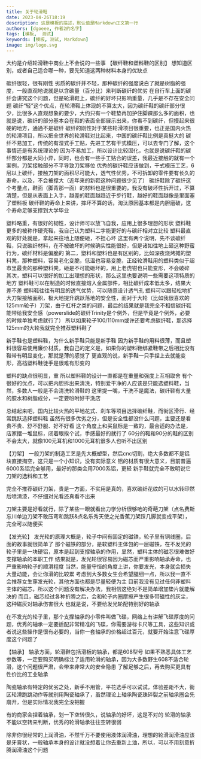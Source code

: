 ```yaml
---
title: 关于轮滑鞋
date: 2023-04-26T18:19
description: 这是模板的描述，默认值是Markdown正文第一行
authors: [dgoeee, 作者2的名字]
tags: [模板,  测试]
keywords: [模板, 测试, Markdown]
image: img/logo.svg
---
```


大约是介绍轮滑鞋中商业上不会说的一些事
【碳纤鞋和塑料鞋的区别】
想知道区别，或者自己适合哪一种，要先知道这两种材料本身的优缺点

碳纤很轻，很有刚性
劣质的碳纤并不轻，那种碳纤的强度说白了就是树脂的强度，一般直观地说就是以含碳量（百分比）来判断碳纤的优劣
在自行车上面的碳纤会讲究这个问题，但是轮滑鞋上，碳纤的好坏只影响重量，几乎是不存在安全问题
碳纤“轻”这个优点，在轮滑鞋上体现的不算太大，因为碳纤鞋的碳纤部分很少，比很多人直观想象的要少，大约只有一个鞋垫再加护住脚踝那么多的面积，也就是说，碳纤的部分基本会在鞋的表面全部展示出来，你看不到碳纤，但摸起来很硬的地方，通通不是碳纤
碳纤的刚性对于某些轮滑项目很重要，也正是国内火热的轮滑项目，所以把全世界的轮滑鞋对比起来，中国的碳纤鞋比例是真挺大的
碳纤不易加工，传统的有湿式手工贴，先进工艺有干式模压，可以去专门了解，这个事情还是有系统理论的
因为不易加工，所以设计比较固化，也就是说碳纤鞋的碳纤部分都是大同小异，同时，也会有一些手工贴合的误差，我最近接触的就有一个案例，刀架接触部分不平导致刀架移位
优秀的碳纤鞋应该做到，干式模压工艺，6层以上碳纤，接触刀架的面积尽可能大，透气性优秀，不可拆卸的零件要有长久的寿命，以及，不会被撑大（近年来的新鞋这种问题很少见了）
碳纤鞋除了碳纤这个考量点，鞋面（脚背那一面）的材料也是很重要的，我没有破坏性拆开过，不算清楚，但是从表面上入手，越差的鞋面越趋近于步行鞋，越好的鞋面越像是里面塞了塑料板
碳纤鞋的寿命上来讲，摔坏不算的话，淘汰原因基本都是内胆磨破，这个寿命足够支撑到大学毕业

塑料略重，有很好的韧性，设计师可以放飞自我，应用上很多理想的形状
塑料鞋更多的被称作硬壳鞋，我自己认为塑料二字能更好的与碳纤相对立比较
塑料最直观的好处就是，拿起来往地上随便砸，不担心坏
这里有两个说明，先不谈碳纤鞋，只说碳纤材料，在不被破坏的时候确实性能很好，但是诸如往地上砸这种野蛮行为，碳纤材料是偏脆的
第二，塑料和塑料也是有区别的，比如深夜烧烤摊的塑料凳，那种塑料，容易老化变脆，低温也容易变脆，正经轮滑鞋用的塑料类似于超市里最贵的那种塑料凳，砸是不可能砸坏的，用上老虎钳也只能变形，不会破碎
其次，塑料可以很好的加工出理想的形状，那么这里也要说明一些需要这项特质的地方
塑料鞋可以在制造的时候直接熔入金属部件，相比碳纤成本低太多，结果大差不差
塑料鞋往往有明显的透气优势，可以随意设计透气孔
塑料可以跟轻松地扩大刀架接触面积，极大地提升跳跃落地的安全性，而对于大轮（比如我很喜欢的125mm轮子）刀架，由于杠杆之类的问题，最后的结果就是我完全不相信碳纤鞋能带给我安全感（powerslide的碳纤Trinity是个例外，但是毕竟是个例外，必要的时候单独考虑就行了）
所以如果轮子100/110mm或许还要考虑碳纤鞋，那选择125mm的大轮我就完全推荐塑料鞋了

新手鞋也是塑料鞋，为什么新手鞋只能是新手鞋
因为新手鞋的用料很薄，而且塑料很容易使用廉价材质，我自己的定义是，如果你的塑料鞋绑紧鞋带之后相比没有鞋带有明显变化，那就是薄的感觉了
更直观的说，新手鞋一只手捏上去就能变形，高档塑料鞋徒手是很难有形变的

塑料的缺点很明显，重
所以塑料鞋的设计一直都是在重量和强度上互相取舍
有个很好的优点，可以把内胆拆出来清洗，特别爱干净的人应该是只能选塑料鞋，当然，多数人一般是不会清洗轮滑鞋的
这里提一嘴，干洗不是魔法，碳纤鞋有大量的胶水和树脂成分，一定要吩咐好干洗店

总结起来吧，国内比较火热的平地花式、刹车等项目选择碳纤鞋，而街区滑行、经常跳跃选择塑料鞋
虽然有很多优劣之分，但是安全性都没什么问题，主要还是看贵不贵、舒不舒服、好不好看
这个角度上和买鼠标是一致的，最合适的办法是，店家摆一堆鼠标，闭着眼挨个试，手感最好的就行了
60分的鞋和90分的鞋的区别不会太大，就像100元耳机和1000元耳机很多人也听不出区别

【刀架】
一般刀架的制造工艺是先大概塑型，然后cnc切割，绝大多数都不是铝块直接掏空，这只是一个小知识，没有实际意义
铝的材质有很大意义，目前普遍6000系铝完全够用，最好的那类会用7000系铝，更轻
新手鞋就完全不敢明说它刀架的选料和工艺

完全不推荐碳纤刀架，贵是一方面，不实用是真的，喜欢碳纤花纹的可以水转印然后喷清漆，不仔细对光看还真看不出来

刀架主要是好看就行，除了某些一眼就看出力学分析很够呛的奇葩刀架（点名费斯忘川单边刀架不敢压弯和跳跃&点名乐秀天使之光香蕉刀架踩几脚就变成平架），完全可以随便买

【发光轮】
发光轮的原理大概是，轮子中间有固定的磁铁，轮子里有铜线圈，后面的故事就很简单了
那个磁铁的部分，是软塑料主体包的一层磁铁，在不发光的轮子里是一块硬铝，原本是起到支撑轴承的作用，显然，塑料主体的磁芯很难做好支撑轴承的本职工作
结果就是，发光轮很容易因为磁芯而严重影响轴承寿命，也严重影响轮子的顺滑程度
当然，能量守恒的角度上讲，你要发光，本身就会损失大量动能，会让你滑的比较累
考虑到大多数女生会希望腿细一点，所以我一直不会推荐女生穿发光轮，其他方面也都是尽量轻便为主
目前我没有见过任何非塑料主体的磁芯，所以这个问题没有解决办法，我相信这绝对不是简单增加垫片就能解决的
而且，磁芯经过各种折腾之后，会和轮子内圈摩擦产生很多带磁性的灰尘，这种磁灰对轴承伤害很大
也就是说，不要给发光轮配特别好的轴承

在不发光的轮子里，那个支撑轴承的小零件叫做飞碟，网络上有讲解飞碟厚度的问题，优秀的轴承一定要适配非常精准的飞碟，你需要游标卡尺等工具，这些知识或者说这些操作是很有必要的，当你一套轴承的价格超过百元，就要开始注意飞碟厚度这个问题了

【轴承】
轴承方面，轮滑鞋包括滑板的轴承，都是608型号
如果不熟悉具体工艺参数等，一定要购买明确标注了适用轮滑的轴承，因为大多数野生608不适合轮滑，这个问题很严肃，会带来非常大的安全隐患
了解足够之后，再去购买更具有性价比的工业轴承

陶瓷轴承有特定的优劣之处，新手不用管，平花选手可以试试，体验差距不大，街区轮滑跑跳动作等就别用陶瓷轴承了，虽然理论上轴承陶瓷珠碎裂之前轴承圈会先崩开，但是实际情况我完全没把握

有的商家会捏着轴承，划一下空转很久，说轴承的好坏，这是不对的
轮滑的轴承不能以空转来判断，优秀的轮滑轴承往往空转很弱

除非你很经常的上润滑油，不然千万不要使用液体润滑油，理想的轮滑润滑油应该是牙膏状，一般轴承本身的设计就没想着让你去重新上油，所以，可以不用刻意折腾润滑油这个问题